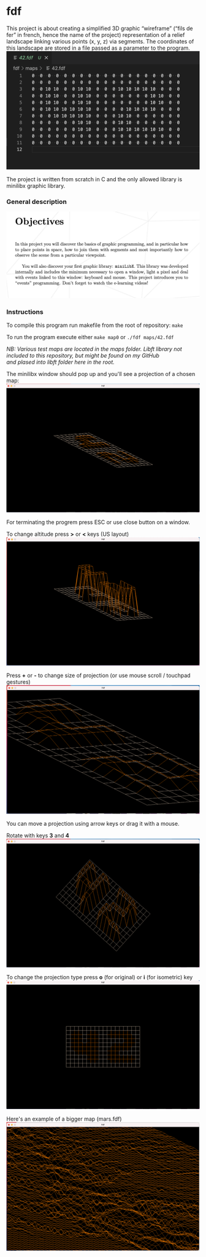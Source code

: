 # fdf

This project is about creating a simplified 3D graphic “wireframe” (“fils de fer” in french,
hence the name of the project) representation of a relief landscape linking various points
(x, y, z) via segments. The coordinates of this landscape are stored in a file passed as
a parameter to the program.  
![ Map example ](screenshots/7-map.png?raw=true)  
  
The project is written from scratch in C and the only allowed library is minilibx graphic library.

### General description  
![ Description ](screenshots/6-general.png?raw=true)  

### Instructions  
To compile this program run makefile from the root of repository: ` make `  
  
To run the program execute either ` make map0 ` or ` ./fdf maps/42.fdf `  
  
*NB: Various test maps are located in the maps folder. Libft library not included to this repository, but might be found on my GitHub  
and plased into libft folder here in the root.*  
  
The minilibx window should pop up and you'll see a projection of a chosen map:  
![ Initial position ](screenshots/0-initial.png?raw=true) 


For terminating the progrem press ESC or use close button on a window.

To change altitude press **>** or **<** keys  (US layout)
![ Changed altitude ](screenshots/1-altitude.png?raw=true)  
  
Press **+** or **-** to change size of projection (or use mouse scroll / touchpad gestures)  
![ Changed size ](screenshots/2-size.png?raw=true)  

You can move a projection using arrow keys or drag it with a mouse.  
  
Rotate with keys **3** and **4**
![ Changed angle ](screenshots/3-angle.png?raw=true)  

To change the projection type press **o** (for original) or **i** (for isometric) key
![ Projection type ](screenshots/4-type.png?raw=true)  

Here's an example of a bigger map (mars.fdf)
![ Mars projection ](screenshots/5-mars.png?raw=true)  
